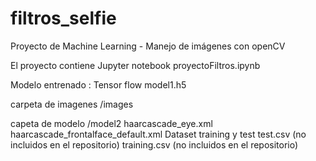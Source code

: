 # filtros_selfie
Proyecto de Machine Learning - Manejo de imágenes con openCV

El proyecto contiene
Jupyter notebook 
  proyectoFiltros.ipynb

Modelo entrenado :
  Tensor flow model1.h5

carpeta de imagenes
/images

capeta de modelo
/model2
  haarcascade_eye.xml
  haarcascade_frontalface_default.xml
Dataset training y test
  test.csv (no incluidos en el repositorio)
  training.csv  (no incluidos en el repositorio)
  
